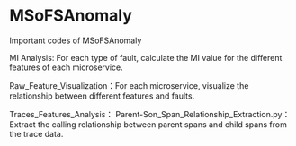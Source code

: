 # MSoFSAnomaly
Important codes of MSoFSAnomaly

MI Analysis: For each type of fault, calculate the MI value for the different features of each microservice.

Raw_Feature_Visualization：For each microservice, visualize the relationship between different features and faults.

Traces_Features_Analysis：
        Parent-Son_Span_Relationship_Extraction.py：Extract the calling relationship between parent spans and child spans from the trace data.
